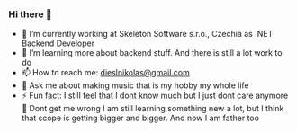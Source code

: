 ### Hi there 👋

- 🔭 I’m currently working at Skeleton Software s.r.o., Czechia as .NET Backend Developer
- 🌱 I’m learning more about backend stuff. And there is still a lot work to do
- 📫 How to reach me: dieslnikolas@gmail.com
- 💬 Ask me about making music that is my hobby my whole life
- ⚡ Fun fact: I still feel that I dont know much but I just dont care anymore 🤣 Dont get me wrong I am still learning something new a lot, but I think that scope is getting bigger and bigger. And now I am father too
<!--
- 👯 I’m looking to collaborate on ...
- 🤔 I’m looking for help with ...
-->
